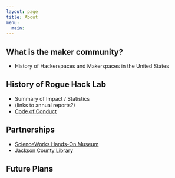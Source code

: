```yaml
---
layout: page
title: About
menu:
  main:
---
```


## What is the maker community?
- History of Hackerspaces and Makerspaces in the United States

## History of Rogue Hack Lab
- Summary of Impact / Statistics
- (links to annual reports?)
- [Code of Conduct](code-of-conduct.html)

## Partnerships
- [ScienceWorks Hands-On Museum](http://scienceworksmuseum.org)
- [Jackson County Library](http://jcls.org)

## Future Plans
